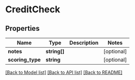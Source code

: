 # CreditCheck

## Properties
Name | Type | Description | Notes
------------ | ------------- | ------------- | -------------
**notes** | **string[]** |  | [optional] 
**scoring_type** | **string** |  | [optional] 

[[Back to Model list]](../README.md#documentation-for-models) [[Back to API list]](../README.md#documentation-for-api-endpoints) [[Back to README]](../README.md)


